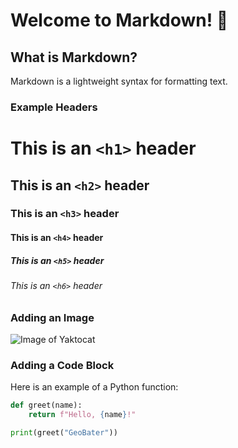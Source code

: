 # Welcome to Markdown! 👋

## What is Markdown?
Markdown is a lightweight syntax for formatting text.

### Example Headers
# This is an `<h1>` header
## This is an `<h2>` header
### This is an `<h3>` header
#### This is an `<h4>` header
##### This is an `<h5>` header
###### This is an `<h6>` header

### Adding an Image
![Image of Yaktocat](https://octodex.github.com/images/yaktocat.png)

### Adding a Code Block
Here is an example of a Python function:

```python
def greet(name):
    return f"Hello, {name}!"

print(greet("GeoBater"))
